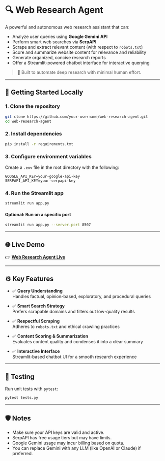# 🔍 Web Research Agent

A powerful and autonomous web research assistant that can:

- Analyze user queries using **Google Gemini API**
- Perform smart web searches via **SerpAPI**
- Scrape and extract relevant content (with respect to `robots.txt`)
- Score and summarize website content for relevance and reliability
- Generate organized, concise research reports
- Offer a Streamlit-powered chatbot interface for interactive querying

> 🧠 Built to automate deep research with minimal human effort.

---

## 🚀 Getting Started Locally

### 1. Clone the repository
```bash
git clone https://github.com/your-username/web-research-agent.git
cd web-research-agent
```

### 2. Install dependencies
```bash
pip install -r requirements.txt
```

### 3. Configure environment variables

Create a `.env` file in the root directory with the following:

```env
GOOGLE_API_KEY=your-google-api-key
SERPAPI_API_KEY=your-serpapi-key
```

### 4. Run the Streamlit app
```bash
streamlit run app.py
```

#### Optional: Run on a specific port
```bash
streamlit run app.py --server.port 8507
```

---

## 🌐 Live Demo

👉 [**Web Research Agent Live**](https://your-live-demo-link.com)

---

## ⚙️ Key Features

- ✅ **Query Understanding**  
  Handles factual, opinion-based, exploratory, and procedural queries

- ✅ **Smart Search Strategy**  
  Prefers scrapable domains and filters out low-quality results

- ✅ **Respectful Scraping**  
  Adheres to `robots.txt` and ethical crawling practices

- ✅ **Content Scoring & Summarization**  
  Evaluates content quality and condenses it into a clear summary

- ✅ **Interactive Interface**  
  Streamlit-based chatbot UI for a smooth research experience

---

## 🧪 Testing

Run unit tests with `pytest`:
```bash
pytest tests.py
```

---

## 🛡️ Notes

- Make sure your API keys are valid and active.
- SerpAPI has free usage tiers but may have limits.
- Google Gemini usage may incur billing based on quota.
- You can replace Gemini with any LLM (like OpenAI or Claude) if preferred.

